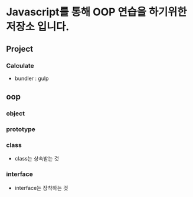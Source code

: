 # Javascript를 통해 OOP 연습을 하기위한 저장소 입니다.

## Project

### Calculate
  - bundler : gulp
## oop

### object
### prototype
### class
- class는 상속받는 것
### interface
- interface는 장착하는 것


